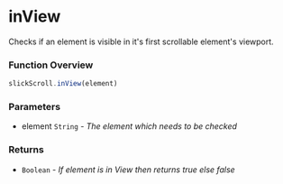# inView
Checks if an element is visible in it's first scrollable element's viewport.

### Function Overview
```javascript
slickScroll.inView(element)
```

### Parameters
- element `String` - *The element which needs to be checked*

### Returns
- `Boolean` - *If element is in View then returns true else false*